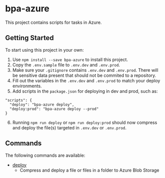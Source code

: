 
# bpa-azure

This project contains scripts for tasks in Azure.

## Getting Started
To start using this project in your own:

1. Use `npm install --save bpa-azure` to install this project.
2. Copy the `.env.sample` file to `.env.dev` and `.env.prod`.
3. Make sure your `.gitignore` contains `.env.dev` and `.env.prod`. There will be sensitive data present that should not be commited to a repository.
4. Fill out the variables in the `.env.dev` and `.env.prod` to match your deploy environments.
5. Add scripts in the `package.json` for deploying in dev and prod, such as:

```
"scripts": {
  "deploy": "bpa-azure deploy",
  "deploy:prod": "bpa-azure deploy --prod"
}
```
6. Running `npm run deploy` or `npm run deploy:prod` should now compress and deploy the file(s) targeted in `.env.dev` or `.env.prod`.

## Commands
The following commands are available:

- [deploy](./examples/deploy/)
  - Compress and deploy a file or files in a folder to Azure Blob Storage
